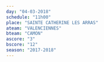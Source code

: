 ```yaml
---
day: "04-03-2018"
schedule: "11h00"
place: "SAINTE CATHERINE LES ARRAS"
ateam: "VALENCIENNES"
bteam: "CAMON"
ascore: "3"
bscore: "12"
season: "2017-2018"
---
```

